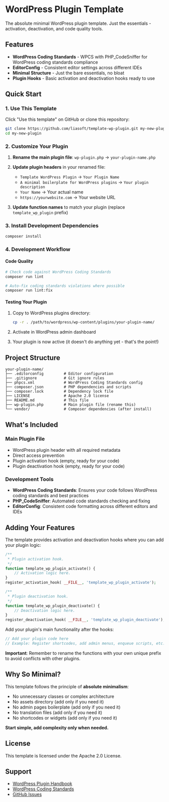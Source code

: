 # WordPress Plugin Template

The absolute minimal WordPress plugin template. Just the essentials - activation, deactivation, and code quality tools.

## Features

- **WordPress Coding Standards** - WPCS with PHP_CodeSniffer for WordPress coding standards compliance
- **EditorConfig** - Consistent editor settings across different IDEs
- **Minimal Structure** - Just the bare essentials, no bloat
- **Plugin Hooks** - Basic activation and deactivation hooks ready to use

## Quick Start

### 1. Use This Template

Click "Use this template" on GitHub or clone this repository:

```bash
git clone https://github.com/liasoft/template-wp-plugin.git my-new-plugin
cd my-new-plugin
```

### 2. Customize Your Plugin

1. **Rename the main plugin file**: `wp-plugin.php` → `your-plugin-name.php`

2. **Update plugin headers** in your renamed file:
   - `Template WordPress Plugin` → `Your Plugin Name`
   - `A minimal boilerplate for WordPress plugins` → `Your plugin description`
   - `Your Name` → Your actual name
   - `https://yourwebsite.com` → Your website URL

3. **Update function names** to match your plugin (replace `template_wp_plugin` prefix)


### 3. Install Development Dependencies

```bash
composer install
```

### 4. Development Workflow

#### Code Quality

```bash
# Check code against WordPress Coding Standards
composer run lint

# Auto-fix coding standards violations where possible
composer run lint:fix
```

#### Testing Your Plugin

1. Copy to WordPress plugins directory:
   ```bash
   cp -r . /path/to/wordpress/wp-content/plugins/your-plugin-name/
   ```

2. Activate in WordPress admin dashboard
3. Your plugin is now active (it doesn't do anything yet - that's the point!)

## Project Structure

```
your-plugin-name/
├── .editorconfig         # Editor configuration
├── .gitignore            # Git ignore rules
├── phpcs.xml             # WordPress Coding Standards config
├── composer.json         # PHP dependencies and scripts
├── composer.lock         # Dependency lock file
├── LICENSE               # Apache 2.0 license
├── README.md             # This file
├── wp-plugin.php         # Main plugin file (rename this)
└── vendor/               # Composer dependencies (after install)
```

## What's Included

### Main Plugin File
- WordPress plugin header with all required metadata
- Direct access prevention
- Plugin activation hook (empty, ready for your code)
- Plugin deactivation hook (empty, ready for your code)

### Development Tools
- **WordPress Coding Standards**: Ensures your code follows WordPress coding standards and best practices
- **PHP_CodeSniffer**: Automated code standards checking and fixing
- **EditorConfig**: Consistent code formatting across different editors and IDEs

## Adding Your Features

The template provides activation and deactivation hooks where you can add your plugin logic:

```php
/**
 * Plugin activation hook.
 */
function template_wp_plugin_activate() {
	// Activation logic here.
}
register_activation_hook( __FILE__, 'template_wp_plugin_activate');

/**
 * Plugin deactivation hook.
 */
function template_wp_plugin_deactivate() {
	// Deactivation logic here.
}
register_deactivation_hook( __FILE__, 'template_wp_plugin_deactivate');
```

Add your plugin's main functionality after the hooks:

```php
// Add your plugin code here
// Example: Register shortcodes, add admin menus, enqueue scripts, etc.
```

**Important**: Remember to rename the functions with your own unique prefix to avoid conflicts with other plugins.

## Why So Minimal?

This template follows the principle of **absolute minimalism**:

- No unnecessary classes or complex architecture
- No assets directory (add only if you need it)
- No admin pages boilerplate (add only if you need it)
- No translation files (add only if you need it)
- No shortcodes or widgets (add only if you need it)

**Start simple, add complexity only when needed.**

## License

This template is licensed under the Apache 2.0 License.

## Support

- [WordPress Plugin Handbook](https://developer.wordpress.org/plugins/)
- [WordPress Coding Standards](https://make.wordpress.org/core/handbook/best-practices/coding-standards/)
- [GitHub Issues](https://github.com/liasoft/template-wp-plugin/issues)
